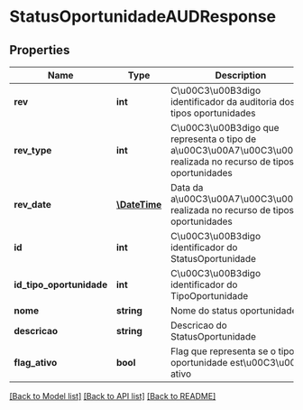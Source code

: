 # StatusOportunidadeAUDResponse

## Properties
Name | Type | Description | Notes
------------ | ------------- | ------------- | -------------
**rev** | **int** | C\u00C3\u00B3digo identificador da auditoria dos tipos oportunidades | [optional] 
**rev_type** | **int** | C\u00C3\u00B3digo que representa o tipo de a\u00C3\u00A7\u00C3\u00A3o realizada no recurso de tipos oportunidades | [optional] 
**rev_date** | [**\DateTime**](\DateTime.md) | Data da a\u00C3\u00A7\u00C3\u00A3o realizada no recurso de tipos oportunidades | [optional] 
**id** | **int** | C\u00C3\u00B3digo identificador do StatusOportunidade | [optional] 
**id_tipo_oportunidade** | **int** | C\u00C3\u00B3digo identificador do TipoOportunidade | [optional] 
**nome** | **string** | Nome do status oportunidade | [optional] 
**descricao** | **string** | Descricao do StatusOportunidade | [optional] 
**flag_ativo** | **bool** | Flag que representa se o tipo oportunidade est\u00C3\u00A1 ativo | [optional] 

[[Back to Model list]](../README.md#documentation-for-models) [[Back to API list]](../README.md#documentation-for-api-endpoints) [[Back to README]](../README.md)


